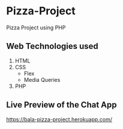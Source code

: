 # Pizza-Project

Pizza Project using PHP

## Web Technologies used

1. HTML
2. CSS
   - Flex
   - Media Queries
3. PHP

## Live Preview of the Chat App

https://bala-pizza-project.herokuapp.com/